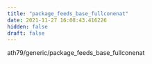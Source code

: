 ```yaml
---
title: "package_feeds_base_fullconenat"
date: 2021-11-27 16:08:43.416226
hidden: false
draft: false
---
```


ath79/generic/package_feeds_base_fullconenat

